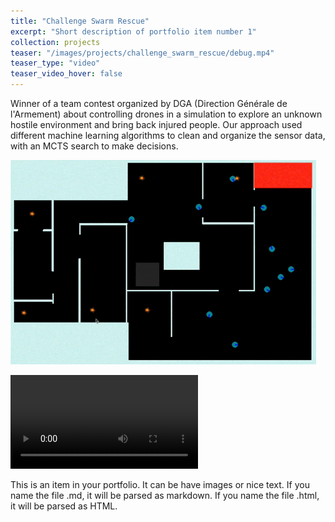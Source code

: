 ```yaml
---
title: "Challenge Swarm Rescue"
excerpt: "Short description of portfolio item number 1"
collection: projects
teaser: "/images/projects/challenge_swarm_rescue/debug.mp4"
teaser_type: "video"
teaser_video_hover: false
---
```


Winner of a team contest organized by DGA (Direction Générale de l'Armement) about controlling drones in a simulation to explore an unknown hostile environment and bring back injured people. Our approach used different machine learning algorithms to clean and organize the sensor data, with an MCTS search to make decisions.

![name](/images/projects/challenge_swarm_rescue/swarm_rescue_play.gif)

<video autoplay loop src="/images/projects/challenge_swarm_rescue/debug.mp4"></video>

This is an item in your portfolio. It can be have images or nice text. If you name the file .md, it will be parsed as markdown. If you name the file .html, it will be parsed as HTML. 

